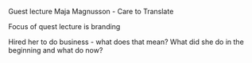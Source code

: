
Guest lecture Maja Magnusson - Care to Translate

Focus of quest lecture is branding

Hired her to do business - what does that mean? What did she do in the beginning and what do now?